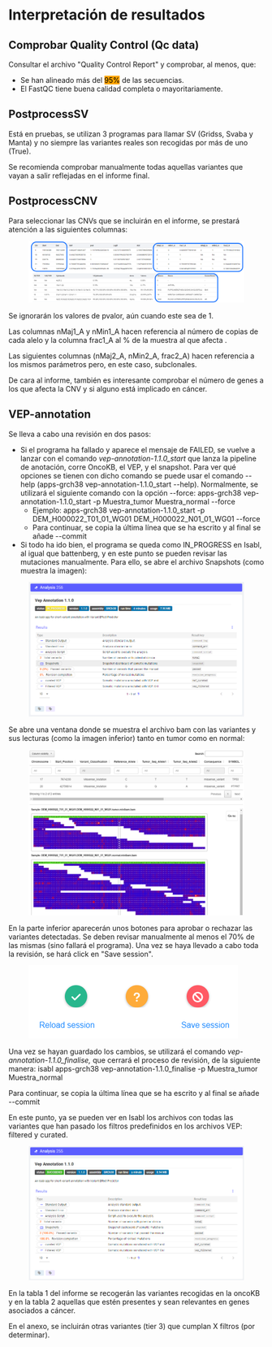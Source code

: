 # Interpretación de resultados

## Comprobar Quality Control (Qc data)

Consultar el archivo "Quality Control Report"  y comprobar, al menos, que:

* Se han alineado más del <mark style="background-color:orange;">95%</mark> de las secuencias.
* El FastQC tiene buena calidad completa o mayoritariamente.



## PostprocessSV

Está en pruebas, se utilizan 3 programas para llamar SV (Gridss, Svaba y Manta) y no siempre las variantes reales son recogidas por más de uno (True).

Se recomienda comprobar manualmente todas aquellas variantes que vayan a salir reflejadas en el informe final.





## PostprocessCNV

Para seleccionar las CNVs que se incluirán en el informe, se prestará atención a las siguientes columnas:

<figure><img src=".gitbook/assets/image (11) (1).png" alt=""><figcaption></figcaption></figure>

Se ignorarán los valores de pvalor, aún cuando este sea de 1.&#x20;

Las columnas nMaj1\_A y nMin1\_A hacen referencia al número de copias de cada alelo y la columna frac1\_A al % de la muestra al que afecta . &#x20;

Las siguientes columnas (nMaj2\_A, nMin2\_A, frac2\_A) hacen referencia a los mismos parámetros pero, en este caso, subclonales.

De cara al informe, también es interesante comprobar el número de genes a los que afecta la CNV y si alguno está implicado en cáncer.



## VEP-annotation

Se lleva a cabo una revisión en dos pasos:

* Si el programa ha fallado y aparece el mensaje de FAILED, se vuelve a lanzar con el comando _vep-annotation-1.1.0\_start_ que lanza la pipeline de anotación, corre OncoKB, el VEP, y el snapshot. Para ver qué opciones se tienen con dicho comando se puede usar el comando --help (apps-grch38 vep-annotation-1.1.0\_start --help). Normalmente, se utilizará el siguiente comando con la opción --force: apps-grch38 vep-annotation-1.1.0\_start -p Muestra\_tumor Muestra\_normal --force
  * Ejemplo: apps-grch38 vep-annotation-1.1.0\_start -p DEM\_H000022\_T01\_01\_WG01 DEM\_H000022\_N01\_01\_WG01 --force
  * Para continuar, se copia la última línea que se ha escrito y al final se añade --commit
* Si todo ha ido bien, el programa se queda como IN\_PROGRESS en Isabl, al igual que battenberg, y en este punto se pueden revisar las mutaciones manualmente. Para ello, se abre el archivo Snapshots (como muestra la imagen):

<figure><img src=".gitbook/assets/image (2).png" alt=""><figcaption></figcaption></figure>

Se abre una ventana donde se muestra el archivo bam con las variantes y sus lecturas (como la imagen inferior) tanto en tumor como en normal:

<figure><img src=".gitbook/assets/image (11).png" alt=""><figcaption></figcaption></figure>

En la parte inferior aparecerán unos botones para aprobar o rechazar las variantes detectadas. Se deben revisar manualmente al menos el 70% de las mismas (sino fallará el programa). Una vez se haya llevado a cabo toda la revisión, se hará click en "Save session".

<figure><img src=".gitbook/assets/image (5).png" alt=""><figcaption></figcaption></figure>

Una vez se hayan guardado los cambios, se utilizará el comando _vep-annotation-1.1.0\_finalise,_ que cerrará el proceso de revisión, de la siguiente manera: isabl apps-grch38 vep-annotation-1.1.0\_finalise -p Muestra\_tumor Muestra\_normal

Para continuar, se copia la última línea que se ha escrito y al final se añade --commit

En este punto, ya se pueden ver en Isabl los archivos con todas las variantes que han pasado los filtros predefinidos en los archivos VEP: filtered y curated.

<figure><img src=".gitbook/assets/image (6).png" alt=""><figcaption></figcaption></figure>

En la tabla 1 del informe se recogerán las variantes recogidas en la oncoKB y en la tabla 2 aquellas que estén presentes y sean relevantes en genes asociados a cáncer.

En el anexo, se incluirán otras variantes (tier 3) que cumplan X filtros (por determinar).







